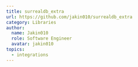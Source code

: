 ```yaml
---
title: surrealdb_extra
url: https://github.com/jakin010/surrealdb_extra
category: Libraries
author:
  name: Jakin010
  role: Software Engineer
  avatar: jakin010
topics:
  - integrations
---
```


